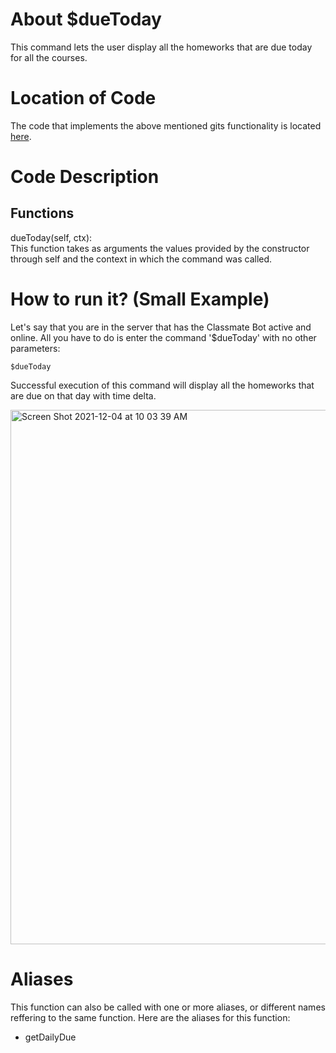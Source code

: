 # About $dueToday
This command lets the user display all the homeworks that are due today for all the courses. 

# Location of Code
The code that implements the above mentioned gits functionality is located [here](https://github.com/maddaicita/ClassMateBot-1.1/blob/main/cogs/deadline.py).

# Code Description
## Functions
dueToday(self, ctx): <br>
This function takes as arguments the values provided by the constructor through self and the context in which the command was called. 

# How to run it? (Small Example)
Let's say that you are in the server that has the Classmate Bot active and online. All you have to do is 
enter the command '$dueToday' with no other parameters:

```
$dueToday
```
Successful execution of this command will display all the homeworks that are due on that day with time delta.

<img width="855" alt="Screen Shot 2021-12-04 at 10 03 39 AM" src="https://user-images.githubusercontent.com/78971563/144714806-5f36e62e-3e3e-4a47-9e14-b6419f1463d1.png">

# Aliases

This function can also be called with one or more aliases, or different names reffering to the same function. Here are the aliases for this function:

 - getDailyDue
 